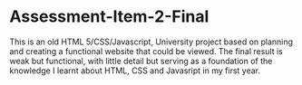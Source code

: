 # Assessment-Item-2-Final

This is an old HTML 5/CSS/Javascript, University project based on planning and creating a functional website that could be viewed. 
The final result is weak but functional, with little detail but serving as a foundation of the knowledge I learnt about HTML, CSS and Javasript in my first year.
